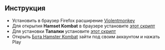 ## Инструкция
- Установить в браузер Firefox расширение [Violentmonkey](https://addons.mozilla.org/ru/firefox/addon/violentmonkey/)
- Для открытия **Hamset Kombat** в браузере установите [этот скрипт](https://github.com/kibran4444/HamsterBot/raw/main/hamsterWeb.user.js)
- Для установки **Тапалки** установите [этот скрипт](https://github.com/kibran4444/HamsterBot/raw/main/HamsterBot.user.js)
- Открыть [Бота Hamster Kombat](https://web.telegram.org/k/#@hamster_kombat_bot) зайти под своим аккаунтом и нажать Play




